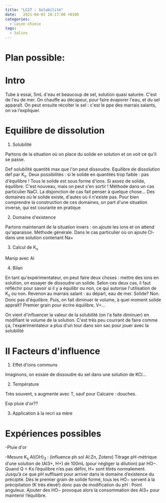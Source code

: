 ```yaml
---
title: "LC27 : Solubilité"
date:   2021-04-01 18:17:00 +0100
categories:
  - Leçon chimie
tags:
  - Salins
---
```

# Plan possible: 
# Intro

Tube à essai, 5mL d'eau et beaucoup de sel, solution quasi saturée. C'est de l'eu de mer. On chauffe au décapeur, pour faire évaporer l'eau, et du sel apparaît. On peut ensuite récolter le sel : c'est le ppe des marrais salants, on va l'expliquer.
# Equilibre de dissolution

1) Solubilité

Partons de la situation où on place du solide en solution et on voit ce qu'il se passe.

Def solubilité quantité max que l'on peut dissoudre. Equilibre de dissolution def par K<sub>s</sub>.
Deux possibilités : si le solide en quantités trop faible : pas d'équilibre ! Tous le solide est sous forme d'ions. Si assez de solide, équilibre. C'est nouveau, mais on peut s'en sortir ! Méthode dans un cas particulier NaCl. La disjonction de cas fait penser à quelque chose... Des domaines où le solide existe, d'autes où il n'existe pas. Pour bien comprendre la construction de ces domaines, on part d'une situation inverse, qui est courante en pratique

2) Domaine d'existence

Partons maintenant de la situation invers : on ajoute les ions et on attend qu'aparaisse. Méthode générale.
Dans le cas particulier où on ajoute Cl- dans une solution contenant Na+

3) Calcul de K<sub>s</sub> 

Manip avec Al 

4) Bilan

En tant qu'expérimentateur, on peut faire deux choses : mettre des ions en solution, on essayer de dissoudre un solide. Selon ces deux cas, il faut réfléchir pour savoir si il y a équilibr ou non, ce qui autorise l'utilisation de K<sub>s</sub> ou non. 
Revenon au marrais salant : au départ, eau de mer. Solide? Non. Donc pas d'équilibre. Puis, on fait diminuer le volume, à quel moment solide appraît? Premier grain pour écrire équilibre, V=... 

On vient d'influencer la valeur de la solubilité (on l'a faite diminuer) en modifiant le volume de la solution. C'est très peu courrant de faire comme ça, l'expérimentateur a plus d'un tour dans son sac pour jouer avec la solubilité

# II Facteurs d'influence
1) Effet d'ions communs

Imaginons, on essaie de dissoudre du sel dans une solution de KCl...

2) Température

Très  souvent, s augmente avec T, sauf pour Calcaire : douches.

Exp pluie d'or??

3) Application à la recri sa mère

# Expériences possibles 
-Pluie d'or

-Mesure K<sub>s</sub> Al(OH)<sub>3</sub> : (influence ph sol Al:Zn, Zotero)
Titrage pH-métrique d’une solution de (Al3+, H+) de 100mL (pour négliger la dilution) par HO−.
Quand Q < Ks l’équilibre n’es pas défini, H+ sont titrés normalement. Jusqu’à ce que pH suffisant pour
arriver dans le domaine d’existence du précipité. Dès le premier grain de solide formé, tous les HO−
servent à la précipitation (K très élevé!) donc pas de modification du pH : Point anguleux. Ajouter des
HO− provoque alors la consommation des Al3+ pour maintenir l’équilibre.
